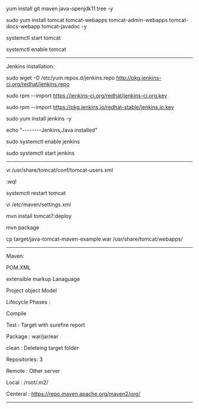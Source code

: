 yum install git maven java-openjdk11 tree -y

sudo yum install tomcat tomcat-webapps tomcat-admin-webapps tomcat-docs-webapp tomcat-javadoc -y

systemctl start tomcat

systemctl enable tomcat

----------------------------------------------------------------------------------------------------------------------

Jenkins installation:

sudo wget -O /etc/yum.repos.d/jenkins.repo http://pkg.jenkins-ci.org/redhat/jenkins.repo

sudo rpm --import https://jenkins-ci.org/redhat/jenkins-ci.org.key

sudo rpm --import https://pkg.jenkins.io/redhat-stable/jenkins.io.key 

sudo yum install jenkins -y

echo "--------Jenkins,Java installed"

sudo systemctl enable jenkins

sudo systemctl start jenkins

----------------------------------------------------------------------------------------------------------------------

vi /usr/share/tomcat/conf/tomcat-users.xml

:wq!

systemctl restart tomcat

 vi /etc/maven/settings.xml

mvn install tomcat7:deploy


mvn package

cp target/java-tomcat-maven-example.war /usr/share/tomcat/webapps/

----------------------------------------------------------------------------------------------------------------------

Maven:

POM.XML   

extensible markup Lanaguage

Project object Model 

Lifecycle Phases :

Compile

Test : Target with surefire report

Package : war/jar/ear


clean : Deleteing target folder

Repositories: 3 

Remote : Other server

Local : /root/.m2/

Centeral : https://repo.maven.apache.org/maven2/org/

--------------------------------------
